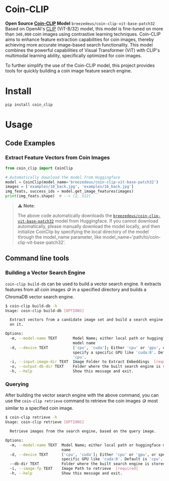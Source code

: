 # Coin-CLIP
**Open Source [Coin-CLIP](https://huggingface.co/breezedeus/coin-clip-vit-base-patch32) Model** `breezedeus/coin-clip-vit-base-patch32` 
Based on OpenAI's [CLIP](https://huggingface.co/openai/clip-vit-base-patch32) (ViT-B/32) model, this model is fine-tuned on more than `340,000` coin images using contrastive learning techniques.
Coin-CLIP aims to enhance feature extraction capabilities for coin images, thereby achieving more accurate image-based search functionality. This model combines the powerful capabilities of Visual Transformer (ViT) with CLIP's multimodal learning ability, specifically optimized for coin images.

To further simplify the use of the Coin-CLIP model, this project provides tools for quickly building a coin image feature search engine.

# Install

```
pip install coin_clip
```

# Usage
## Code Examples

### Extract Feature Vectors from Coin Images

```python
from coin_clip import CoinClip

# Automatically download the model from Huggingface
model = CoinClip(model_name='breezedeus/coin-clip-vit-base-patch32')
images = ['examples/10_back.jpg', 'examples/16_back.jpg']
img_feats, success_ids = model.get_image_features(images)
print(img_feats.shape)  # --> (2, 512)
```

> ⚠️ **Note**:
> 
> The above code automatically downloads the [`breezedeus/coin-clip-vit-base-patch32`](https://huggingface.co/breezedeus/coin-clip-vit-base-patch32) model from Huggingface.
If you cannot download automatically, please manually download the model locally, and then initialize CoinClip by specifying the local directory of the model through the model_name parameter, like model_name='path/to/coin-clip-vit-base-patch32'.

## Command line tools

### Building a Vector Search Engine

`coin-clip build-db` can be used to build a vector search engine. It extracts features from all coin images 🪙 in a specified directory and builds a ChromaDB vector search engine.

```bash
$ coin-clip build-db -h
Usage: coin-clip build-db [OPTIONS]

  Extract vectors from a candidate image set and build a search engine based
  on it.

Options:
  -m, --model-name TEXT       Model Name; either local path or huggingface
                              model name
  -d, --device TEXT           ['cpu', 'cuda']; Either 'cpu' or 'gpu', or
                              specify a specific GPU like 'cuda:0'. Default is
                              'cpu'.
  -i, --input-image-dir TEXT  Image Folder to Extract Embeddings  [required]
  -o, --output-db-dir TEXT    Folder where the built search engine is stored.
  -h, --help                  Show this message and exit.
  ```

### Querying
After building the vector search engine with the above command, you can use the `coin-clip retrieve` command to retrieve the coin images 🪙 most similar to a specified coin image.

```bash
$ coin-clip retrieve -h
Usage: coin-clip retrieve [OPTIONS]

  Retrieve images from the search engine, based on the query image.

Options:
  -m, --model-name TEXT  Model Name; either local path or huggingface model
                         name
  -d, --device TEXT      ['cpu', 'cuda']; Either 'cpu' or 'gpu', or specify a
                         specific GPU like 'cuda:0'. Default is 'cpu'.
  --db-dir TEXT          Folder where the built search engine is stored.
  -i, --image-fp TEXT    Image Path to retrieve  [required]
  -h, --help             Show this message and exit.
```
